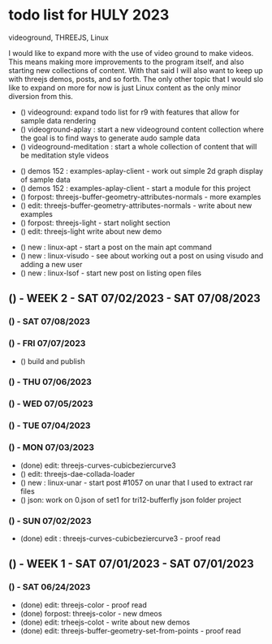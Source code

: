 # todo list for HULY 2023

videoground, THREEJS, Linux

I would like to expand more with the use of video ground to make videos. This means making more improvements to the program itself, and also starting new collections of content. With that said I will also want to keep up with threejs demos, posts, and so forth. The only other topic that I would slo like to expand on more for now is just Linux content as the only minor diversion from this.

<!-------- ----------
-- videoground
---------- --------->
* () videoground: expand todo list for r9 with features that allow for sample data rendering
* () videoground-aplay : start a new videoground content collection where the goal is to find ways to generate audo sample data
* () videoground-meditation : start a whole collection of content that will be meditation style videos
<!-------- ----------
-- EXPAND THREEJS
---------- --------->
* () demos 152 : examples-aplay-client - work out simple 2d graph display of sample data
* () demos 152 : examples-aplay-client - start a module for this project
* () forpost: threejs-buffer-geometry-attributes-normals - more examples
* () edit: threejs-buffer-geometry-attributes-normals - write about new examples
* () forpost: threejs-light - start nolight section
* () edit: threejs-light write about new demo
<!-------- ----------
-- NEW POST IDEAS FOR LINUX
---------- --------->
* () new : linux-apt - start a post on the main apt command
* () new : linux-visudo - see about working out a post on using visudo and adding a new user
* () new : linux-lsof - start new post on listing open files

<!-------- ----------
-- WEEK 2
---------- --------->
## () - WEEK 2 - SAT 07/02/2023 - SAT 07/08/2023



### () - SAT 07/08/2023

### () - FRI 07/07/2023
* () build and publish

### () - THU 07/06/2023

### () - WED 07/05/2023

### () - TUE 07/04/2023

### () - MON 07/03/2023
* (done) edit: threejs-curves-cubicbeziercurve3
* () edit: threejs-dae-collada-loader
* () new : linux-unar - start post #1057 on unar that I used to extract rar files
* () json: work on 0.json of set1 for tri12-bufferfly json folder project 

### () - SUN 07/02/2023
* (done) edit : threejs-curves-cubicbeziercurve3 - proof read

<!-------- ----------
-- WEEK 1
---------- --------->
## () - WEEK 1 - SAT 07/01/2023 - SAT 07/01/2023

### () - SAT 06/24/2023
* (done) edit: threejs-color - proof read
* (done) forpost: threejs-color - new dmeos
* (done) edit: trheejs-colot - write about new demos
* (done) edit: threejs-buffer-geometry-set-from-points - proof read

